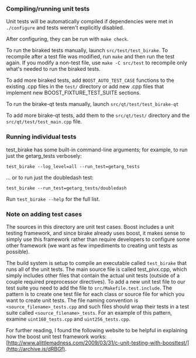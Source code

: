 ### Compiling/running unit tests

Unit tests will be automatically compiled if dependencies were met in `./configure`
and tests weren't explicitly disabled.

After configuring, they can be run with `make check`.

To run the biraked tests manually, launch `src/test/test_birake`. To recompile
after a test file was modified, run `make` and then run the test again. If you
modify a non-test file, use `make -C src/test` to recompile only what's needed
to run the biraked tests.

To add more biraked tests, add `BOOST_AUTO_TEST_CASE` functions to the existing
.cpp files in the `test/` directory or add new .cpp files that
implement new BOOST_FIXTURE_TEST_SUITE sections.

To run the birake-qt tests manually, launch `src/qt/test/test_birake-qt`

To add more birake-qt tests, add them to the `src/qt/test/` directory and
the `src/qt/test/test_main.cpp` file.

### Running individual tests

test_birake has some built-in command-line arguments; for
example, to run just the getarg_tests verbosely:

    test_birake --log_level=all --run_test=getarg_tests

... or to run just the doubledash test:

    test_birake --run_test=getarg_tests/doubledash

Run `test_birake --help` for the full list.

### Note on adding test cases

The sources in this directory are unit test cases.  Boost includes a
unit testing framework, and since birake already uses boost, it makes
sense to simply use this framework rather than require developers to
configure some other framework (we want as few impediments to creating
unit tests as possible).

The build system is setup to compile an executable called `test_birake`
that runs all of the unit tests.  The main source file is called
test_pivx.cpp, which simply includes other files that contain the
actual unit tests (outside of a couple required preprocessor
directives). To add a new unit test file to our test suite you need
to add the file to `src/Makefile.test.include`. The pattern is to
create one test file for each class or source file for which you want
to create unit tests.  The file naming convention is
`<source_filename>_tests.cpp` and such files should wrap their tests
in a test suite called `<source_filename>_tests`.  For an example of
this pattern, examine `uint160_tests.cpp` and `uint256_tests.cpp`.

For further reading, I found the following website to be helpful in
explaining how the boost unit test framework works:
[http://www.alittlemadness.com/2009/03/31/c-unit-testing-with-boosttest/](http://archive.is/dRBGf).

